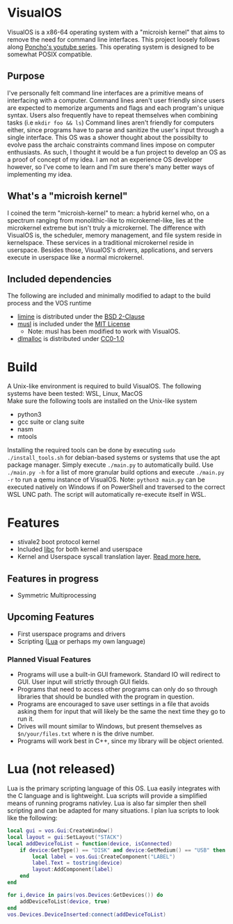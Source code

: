 # VisualOS
VisualOS is a x86-64 operating system with a "microish kernel" that aims to remove the need for command line interfaces. 
This project loosely follows along [Poncho's youtube series](https://www.youtube.com/playlist?list=PLxN4E629pPnJxCQCLy7E0SQY_zuumOVyZ). 
This operating system is designed to be somewhat POSIX compatible.

## Purpose
I've personally felt command line interfaces are a primitive means of interfacing with a computer. 
Command lines aren't user friendly since users are expected to memorize arguments and flags and each program's unique syntax. 
Users also frequently have to repeat themselves when combining tasks (i.e `mkdir foo && ls`) 
Command lines aren't friendly for computers either, since programs have to parse and sanitize the user's input through a single interface. 
This OS was a shower thought about the possibilty to evolve pass the archaic constraints command lines impose on computer enthusiasts. 
As such, I thought it would be a fun project to develop an OS as a proof of concept of my idea. 
I am not an experience OS developer however, so I've come to learn and I'm sure there's many better ways of implementing my idea.

## What's a "microish kernel"
I coined the term "microish-kernel" to mean: a hybrid kernel who, on a spectrum ranging from monolithic-like to microkernel-like, lies at the microkernel extreme but isn't truly a microkernel. The difference with VisualOS is, the scheduler, memory management, and file system reside in kernelspace. These services in a traditional microkernel reside in userspace. Besides those, VisualOS's drivers, applications, and servers execute in userspace like a normal microkernel.

## Included dependencies
The following are included and minimally modified to adapt to the build process and the VOS runtime
- [limine](https://github.com/limine-bootloader/limine) is distributed under the [BSD 2-Clause](https://github.com/limine-bootloader/limine/blob/trunk/LICENSE.md)
- [musl](https://git.musl-libc.org/cgit/musl) is included under the [MIT License](src/libraries/musl/COPYRIGHT)
	- Note: musl has been modified to work with VisualOS. 
- [dlmalloc](http://g.oswego.edu/dl/html/malloc.html) is distributed under [CC0-1.0](src/libraries/dlmalloc/LICENSE)

# Build
A Unix-like environment is required to build VisualOS. The following systems have been tested: WSL, Linux, MacOS  
Make sure the following tools are installed on the Unix-like system
- python3
- gcc suite or clang suite
- nasm
- mtools

Installing the required tools can be done by executing `sudo ./install_tools.sh` for debian-based systems or systems that use the apt package manager.
Simply execute `./main.py` to automatically build. Use `./main.py -h` for a list of more granular build options and execute `./main.py -r` to run a qemu instance of VisualOS.
Note: `python3 main.py` can be executed natively on Windows if on PowerShell and traversed to the correct WSL UNC path. The script will automatically re-execute itself in WSL.

# Features
- stivale2 boot protocol kernel
- Included [libc](src/libraries/musl) for both kernel and userspace
- Kernel and Userspace syscall translation layer. [Read more here.](LIBC.md)

## Features in progress
- Symmetric Multiprocessing
## Upcoming Features
- First userspace programs and drivers
- Scripting ([Lua](#Lua) or perhaps my own language)
### Planned Visual Features
- Programs will use a built-in GUI framework. Standard IO will redirect to GUI. User input will strictly through GUI fields.
- Programs that need to access other programs can only do so through libraries that should be bundled with the program in question.
- Programs are encouraged to save user settings in a file that avoids asking them for input that will likely be the same the next time they go to run it.
- Drives will mount similar to Windows, but present themselves as `$n/your/files.txt` where n is the drive number.
- Programs will work best in C++, since my library will be object oriented.

# Lua (not released)
Lua is the primary scripting language of this OS. Lua easily integrates with the C language and is lightweight.
Lua scripts will provide a simplified means of running programs nativley.
Lua is also far simpler then shell scripting and can be adapted for many situations. I plan lua scripts to look like the following:
```lua
local gui = vos.Gui:CreateWindow()
local layout = gui:SetLayout("STACK")
local addDeviceToList = function(device, isConnected)
	if device:GetType() == "DISK" and device:GetMedium() == "USB" then
		local label = vos.Gui:CreateComponent("LABEL")
		label.Text = tostring(device)
		layout:AddComponent(label)
	end
end

for i,device in pairs(vos.Devices:GetDevices()) do
	addDeviceToList(device, true)
end
vos.Devices.DeviceInserted:connect(addDeviceToList)
```